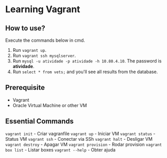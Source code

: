 # Learning Vagrant

## How to use?
Execute the commands below in cmd.

1. Run
```vagrant up```.
2. Run ```vagrant ssh mysqlserver```.
3. Run ```mysql -u atividade -p atividade -h 10.80.4.10```. The password is **atividade**.
4. Run ```select * from vets;``` and you'll see all results from the database.
## Prerequisite
- Vagrant
- Oracle Virtual Machine or other VM
## Essential Commands
```vagrant init``` - Criar vagranfile
```vagrant up``` - Iniciar VM
```vagrant status``` - Status VM
```vagrant ssh``` - Conectar via SSh
```vagrant halt``` - Desligar VM
```vagrant destroy``` - Apagar VM
```vagrant provision``` - Rodar provision
```vagrant box list``` - Listar boxes
```vagrant --help``` - Obter ajuda